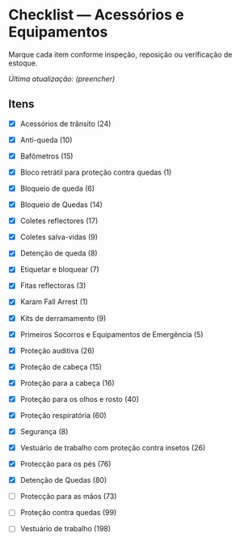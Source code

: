 # Checklist — Acessórios e Equipamentos

Marque cada item conforme inspeção, reposição ou verificação de estoque.

_Última atualização: (preencher)_

## Itens

- [X] Acessórios de trânsito (24)
- [X] Anti-queda (10)
- [X] Bafômetros (15)
- [X] Bloco retrátil para proteção contra quedas (1)
- [X] Bloqueio de queda (6)
- [X] Bloqueio de Quedas (14)
- [X] Coletes reflectores (17)
- [X] Coletes salva-vidas (9)
- [X] Detenção de queda (8)
- [X] Etiquetar e bloquear (7)
- [X] Fitas reflectoras (3)
- [X] Karam Fall Arrest (1)
- [X] Kits de derramamento (9)
- [X] Primeiros Socorros e Equipamentos de Emergência (5)
- [X] Proteção auditiva (26)
- [X] Proteção de cabeça (15)
- [X] Proteção para a cabeça (16)
- [X] Proteção para os olhos e rosto (40)
- [X] Proteção respiratória (60)
- [X] Segurança (8)
- [X] Vestuário de trabalho com proteção contra insetos (26)
- [X] Protecção para os pés (76)
- [X] Detenção de Quedas (80)
- [ ] Protecção para as mãos (73)
- [ ] Proteção contra quedas (99)
- [ ] Vestuário de trabalho (198)

